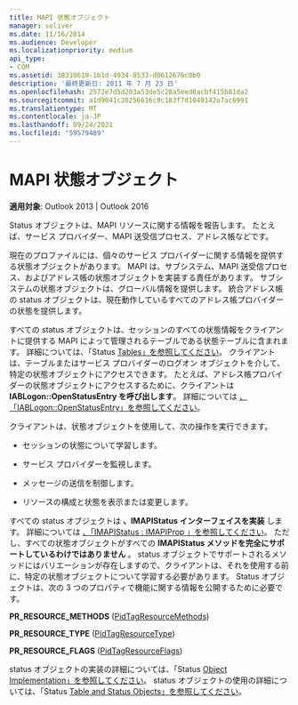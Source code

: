 ```yaml
---
title: MAPI 状態オブジェクト
manager: soliver
ms.date: 11/16/2014
ms.audience: Developer
ms.localizationpriority: medium
api_type:
- COM
ms.assetid: 38310619-1b1d-4934-8533-d0612676c0b0
description: '最終更新日: 2011 年 7 月 23 日'
ms.openlocfilehash: 2572e7d5d203a53de5c28a5eed0acbf415b81da2
ms.sourcegitcommit: a1d9041c20256616c9c183f7d1049142a7ac6991
ms.translationtype: MT
ms.contentlocale: ja-JP
ms.lasthandoff: 09/24/2021
ms.locfileid: "59579489"
---
```

# <a name="mapi-status-objects"></a>MAPI 状態オブジェクト

  
  
**適用対象**: Outlook 2013 | Outlook 2016 
  
Status オブジェクトは、MAPI リソースに関する情報を報告します。 たとえば、サービス プロバイダー、MAPI 送受信プロセス、アドレス帳などです。
  
現在のプロファイルには、個々のサービス プロバイダーに関する情報を提供する状態オブジェクトがあります。 MAPI は、サブシステム、MAPI 送受信プロセス、およびアドレス帳の状態オブジェクトを実装する責任があります。 サブシステムの状態オブジェクトは、グローバル情報を提供します。 統合アドレス帳の status オブジェクトは、現在動作しているすべてのアドレス帳プロバイダーの状態を提供します。
  
すべての status オブジェクトは、セッションのすべての状態情報をクライアントに提供する MAPI によって管理されるテーブルである状態テーブルに含まれます。 詳細については、「Status [Tables」を参照してください](status-tables.md)。 クライアントは、テーブルまたはサービス プロバイダーのログオン オブジェクトを介して、特定の状態オブジェクトにアクセスできます。 たとえば、アドレス帳プロバイダーの状態オブジェクトにアクセスするために、クライアントは **IABLogon::OpenStatusEntry を呼び出します**。 詳細については [、「IABLogon::OpenStatusEntry」を参照してください](iablogon-openstatusentry.md)。
  
クライアントは、状態オブジェクトを使用して、次の操作を実行できます。
  
- セッションの状態について学習します。
    
- サービス プロバイダーを監視します。
    
- メッセージの送信を制御します。
    
- リソースの構成と状態を表示または変更します。
    
すべての status オブジェクトは **、IMAPIStatus インターフェイスを実装** します。 詳細については [、「IMAPIStatus : IMAPIProp 」を参照してください](imapistatusimapiprop.md)。 ただし、すべての状態オブジェクトがすべての **IMAPIStatus メソッドを完全にサポートしているわけではありません** 。 status オブジェクトでサポートされるメソッドにはバリエーションが存在しますので、クライアントは、それを使用する前に、特定の状態オブジェクトについて学習する必要があります。 Status オブジェクトは、次の 3 つのプロパティで機能に関する情報を公開するために必要です。 
  
 **PR_RESOURCE_METHODS** ([PidTagResourceMethods](pidtagresourcemethods-canonical-property.md)) 
  
 **PR_RESOURCE_TYPE** ([PidTagResourceType](pidtagresourcetype-canonical-property.md)) 
  
 **PR_RESOURCE_FLAGS** ([PidTagResourceFlags](pidtagresourceflags-canonical-property.md)) 
  
status オブジェクトの実装の詳細については、「Status [Object Implementation」を参照してください](status-object-implementation.md)。 status オブジェクトの使用の詳細については、「Status [Table and Status Objects」を参照してください](status-table-and-status-objects.md)。
  

